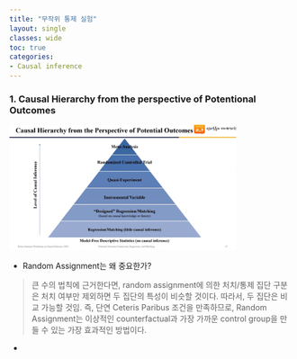 ```yaml
---
title: "무작위 통제 실험"
layout: single
classes: wide
toc: true
categories: 
- Causal inference
---
```


### 1. Causal Hierarchy from the perspective of Potentional Outcomes
<!-- ![causal hierarchy](/assets/images/스크린샷 2023-06-27 170838.png)-->
<img src="/assets/images/스크린샷 2023-06-27 170838.png" width="80%" height="80%" title="causal hierarchy"/>  

* Random Assignment는 왜 중요한가?  
> 큰 수의 법칙에 근거한다면, random assignment에 의한 처치/통제 집단 구분은 처치 여부만 제외하면 두 집단의 특성이 비슷할 것이다. 따라서, 두 집단은 비교 가능할 것임. 즉, 단연 Ceteris Paribus 조건을 만족하므로, Random Assignment는 이상적인 counterfactual과 가장 가까운 control group을 만들 수 있는 가장 효과적인 방법이다. 

* 




